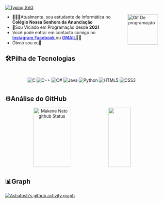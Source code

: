[![Typing SVG](https://readme-typing-svg.herokuapp.com?font=%22Arial%22%2C+sans-serif;&weight=500&size=30&duration=3000&pause=1000&color=ffffff&center=verdadeiro&vCenter=verdadeiro&repeat=verdadeiro&random=falso&width=435&lines=Hi,👋🏿my+name's+Makene+Neto;I'm+19+years+old🔞;I'm+from+Angola👣;I'm+majoring+in+web+deve👨🏾‍💻;Welcome❤️‍🔥)](https://git.io/typing-svg)
<ul>
<img style="float: right; " width="100px" src="gif.gif" alt="Gif De programação">
    <li>🧑🏿‍💻Atualmente, sou estudante de Informática no <b>Colégio Nossa Senhora da Anunciação</b></li>
    <li>💓Sou Viciado em Programação desde <b>2021</b></li>
    <li>Você pode entrar em contacto comigo no <a style="color: rgb(69, 69, 228)" href="https://www.instagram.com/n.makeny/"><b>Instagram</b></a>,<a style="color: rgb(69, 69, 228)" href="https://www.facebook.com/N.Makeny" target="_blank"><b>Facebook </b></a> ou <a style="color: rgb(69, 69, 228)" href="mailto:cmp.1a.makeneto17@gmailcom" target="_blank"><b>GMAIL</b></a>🤝🏾</li>
    <li> Óbvio sou eu🙈</li>
</ul>

## 🛠️Pilha de Tecnologias

<div align="center" style="display: inline_block; margin: 40px 0px;">

<img align="center" src="https://img.shields.io/badge/C-00599C?style=for-the-badge&logo=c&logoColor=white" alt="C"></img>
<img align="center" src="https://img.shields.io/badge/C%2B%2B-00599C?style=for-the-badge&logo=c%2B%2B&logoColor=white" alt="C++"></img>
<img align="center" src="https://img.shields.io/badge/C%23-239120?style=for-the-badge&logo=c-sharp&logoColor=whit" alt="C#"></img>
<img align="center" src="https://img.shields.io/badge/Java-ED8B00?style=for-the-badge&logo=openjdk&logoColor=white" alt="Java"></img>
<img align="center" src="https://img.shields.io/badge/Python-14354C?style=for-the-badge&logo=python&logoColor=white" alt="Python"></img>
<img align="center" src="https://img.shields.io/badge/HTML5-E34F26?style=for-the-badge&logo=html5&logoColor=white" alt="HTML5"></img>
<img align="center" src="https://img.shields.io/badge/CSS3-1572B6?style=for-the-badge&logo=css3&logoColor=white" alt="CSS3"></img>

</div>

## ⚙️Análise do GitHub
<div align="center">
        <img width="49%" height="195px" src="https://github-readme-stats.vercel.app/api?username=makeneto&show_icons=true&count_private=true&hide_border=true&title_color=949494&text_color=ffffff&bg_color=000000" alt="Makene Neto github Status"/>
        <img width="38%" height="195px" src="https://github-readme-stats.vercel.app/api/top-langs/?username=makeneto&layout=compact&hide_border=true&title_color=949494&text_color=949494&bg&bg_color=000000"/>
</div>

## 📊Graph
[![Ashutosh's github activity graph](https://github-readme-activity-graph.vercel.app/graph?username=makeneto&bg_color=000000&color=ffffff&line=ffffff&point=949494&area=true&hide_border=true)](https://github.com/ashutosh00710/github-readme-activity-graph)
